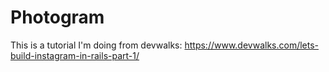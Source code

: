 # Photogram
This is a tutorial I'm doing from devwalks: https://www.devwalks.com/lets-build-instagram-in-rails-part-1/
